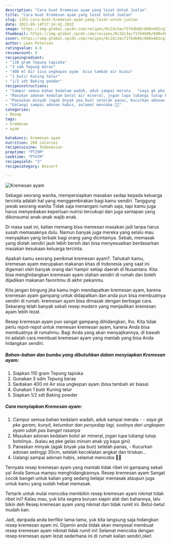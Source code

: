```yaml
---
description: "Cara buat Kremesan ayam yang lezat Untuk Jualan"
title: "Cara buat Kremesan ayam yang lezat Untuk Jualan"
slug: 1351-cara-buat-kremesan-ayam-yang-lezat-untuk-jualan
date: 2021-05-14T17:14:42.293Z
image: https://img-global.cpcdn.com/recipes/0c2dc3acf1fb4b06/680x482cq70/kremesan-ayam-foto-resep-utama.jpg
thumbnail: https://img-global.cpcdn.com/recipes/0c2dc3acf1fb4b06/680x482cq70/kremesan-ayam-foto-resep-utama.jpg
cover: https://img-global.cpcdn.com/recipes/0c2dc3acf1fb4b06/680x482cq70/kremesan-ayam-foto-resep-utama.jpg
author: Leon Peterson
ratingvalue: 4.6
reviewcount: 9
recipeingredient:
- "110 gram Tepung tapioka"
- "3 sdm Tepung beras"
- "400 ml Air sisa ungkepan ayam  bisa tambah air biasa"
- "1 butir Kuning telur"
- "1/2 sdt Baking powder"
recipeinstructions:
- "Campur semua bahan kedalam wadah, aduk sampai merata   *saya gk pke garam, kunyit, ketumbar dan penyedap lagi, soalnya dari ungkepan ayam udah pas banget rasanya*"
- "Masukan adonan kedalam botol air mineral, jngan lupa lubangi tutup botolnya.. (kalau aq pke gelas minum anak yg kaya gini)"
- "Panaskan minyak (agak bnyak yaa bun) setelah panas, Kucurkan adonan setinggi 30cm, setelah kecoklatan angkat dan tiriskan..."
- "Ualangi sampai adonan habis, selamat mencoba 🤗🤗"
categories:
- Resep
tags:
- kremesan
- ayam

katakunci: kremesan ayam 
nutrition: 269 calories
recipecuisine: Indonesian
preptime: "PT29M"
cooktime: "PT47M"
recipeyield: "3"
recipecategory: Dessert

---
```



![Kremesan ayam](https://img-global.cpcdn.com/recipes/0c2dc3acf1fb4b06/680x482cq70/kremesan-ayam-foto-resep-utama.jpg)

Sebagai seorang wanita, mempersiapkan masakan sedap kepada keluarga tercinta adalah hal yang menggembirakan bagi kamu sendiri. Tanggung jawab seorang  wanita Tidak saja menangani rumah saja, tapi kamu juga harus menyediakan keperluan nutrisi tercukupi dan juga santapan yang dikonsumsi anak-anak wajib enak.

Di masa  saat ini, kalian memang bisa memesan masakan jadi tanpa harus susah memasaknya dulu. Namun banyak juga mereka yang selalu mau menyajikan yang terbaik bagi orang yang dicintainya. Sebab, memasak yang diolah sendiri jauh lebih bersih dan bisa menyesuaikan berdasarkan masakan kesukaan keluarga tercinta. 



Apakah kamu seorang penikmat kremesan ayam?. Tahukah kamu, kremesan ayam merupakan makanan khas di Indonesia yang saat ini digemari oleh banyak orang dari hampir setiap daerah di Nusantara. Kita bisa menghidangkan kremesan ayam olahan sendiri di rumah dan boleh dijadikan makanan favoritmu di akhir pekanmu.

Kita jangan bingung jika kamu ingin mendapatkan kremesan ayam, karena kremesan ayam gampang untuk didapatkan dan anda pun bisa membuatnya sendiri di rumah. kremesan ayam bisa dimasak dengan berbagai cara. Sekarang telah banyak sekali resep modern yang menjadikan kremesan ayam lebih lezat.

Resep kremesan ayam pun sangat gampang dihidangkan, lho. Kita tidak perlu repot-repot untuk memesan kremesan ayam, karena Anda bisa membuatnya di rumahmu. Bagi Anda yang akan menyajikannya, di bawah ini adalah cara membuat kremesan ayam yang mantab yang bisa Anda hidangkan sendiri.

<!--inarticleads1-->

##### Bahan-bahan dan bumbu yang dibutuhkan dalam menyiapkan Kremesan ayam:

1. Siapkan 110 gram Tepung tapioka
1. Gunakan 3 sdm Tepung beras
1. Sediakan 400 ml Air sisa ungkepan ayam  (bisa tambah air biasa)
1. Gunakan 1 butir Kuning telur
1. Siapkan 1/2 sdt Baking powder




<!--inarticleads2-->

##### Cara menyiapkan Kremesan ayam:

1. Campur semua bahan kedalam wadah, aduk sampai merata  -  - *saya gk pke garam, kunyit, ketumbar dan penyedap lagi, soalnya dari ungkepan ayam udah pas banget rasanya*
1. Masukan adonan kedalam botol air mineral, jngan lupa lubangi tutup botolnya.. (kalau aq pke gelas minum anak yg kaya gini)
1. Panaskan minyak (agak bnyak yaa bun) setelah panas, - Kucurkan adonan setinggi 30cm, setelah kecoklatan angkat dan tiriskan...
1. Ualangi sampai adonan habis, selamat mencoba 🤗🤗




Ternyata resep kremesan ayam yang mantab tidak ribet ini gampang sekali ya! Anda Semua mampu menghidangkannya. Resep kremesan ayam Sangat cocok banget untuk kalian yang sedang belajar memasak ataupun juga untuk kamu yang sudah hebat memasak.

Tertarik untuk mulai mencoba membikin resep kremesan ayam nikmat tidak ribet ini? Kalau mau, yuk kita segera buruan siapin alat dan bahannya, lalu bikin deh Resep kremesan ayam yang nikmat dan tidak rumit ini. Betul-betul mudah kan. 

Jadi, daripada anda berfikir lama-lama, yuk kita langsung saja hidangkan resep kremesan ayam ini. Dijamin anda tiidak akan menyesal membuat resep kremesan ayam nikmat tidak rumit ini! Selamat mencoba dengan resep kremesan ayam lezat sederhana ini di rumah kalian sendiri,oke!.


